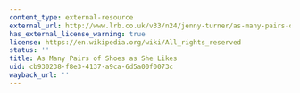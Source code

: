 ```yaml
---
content_type: external-resource
external_url: http://www.lrb.co.uk/v33/n24/jenny-turner/as-many-pairs-of-shoes-as-she-likes
has_external_license_warning: true
license: https://en.wikipedia.org/wiki/All_rights_reserved
status: ''
title: As Many Pairs of Shoes as She Likes
uid: cb930238-f8e3-4137-a9ca-6d5a00f0073c
wayback_url: ''
---
```


